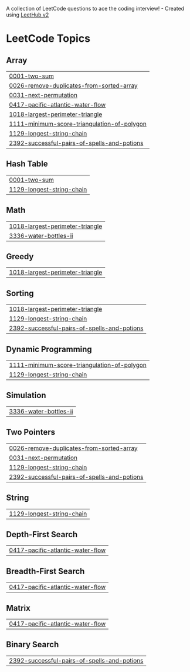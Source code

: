 A collection of LeetCode questions to ace the coding interview! - Created using [LeetHub v2](https://github.com/arunbhardwaj/LeetHub-2.0)
<!---LeetCode Topics Start-->
# LeetCode Topics
## Array
|  |
| ------- |
| [0001-two-sum](https://github.com/Saket-Kumar777/Leetcode/tree/master/0001-two-sum) |
| [0026-remove-duplicates-from-sorted-array](https://github.com/Saket-Kumar777/Leetcode/tree/master/0026-remove-duplicates-from-sorted-array) |
| [0031-next-permutation](https://github.com/Saket-Kumar777/Leetcode/tree/master/0031-next-permutation) |
| [0417-pacific-atlantic-water-flow](https://github.com/Saket-Kumar777/Leetcode/tree/master/0417-pacific-atlantic-water-flow) |
| [1018-largest-perimeter-triangle](https://github.com/Saket-Kumar777/Leetcode/tree/master/1018-largest-perimeter-triangle) |
| [1111-minimum-score-triangulation-of-polygon](https://github.com/Saket-Kumar777/Leetcode/tree/master/1111-minimum-score-triangulation-of-polygon) |
| [1129-longest-string-chain](https://github.com/Saket-Kumar777/Leetcode/tree/master/1129-longest-string-chain) |
| [2392-successful-pairs-of-spells-and-potions](https://github.com/Saket-Kumar777/Leetcode/tree/master/2392-successful-pairs-of-spells-and-potions) |
## Hash Table
|  |
| ------- |
| [0001-two-sum](https://github.com/Saket-Kumar777/Leetcode/tree/master/0001-two-sum) |
| [1129-longest-string-chain](https://github.com/Saket-Kumar777/Leetcode/tree/master/1129-longest-string-chain) |
## Math
|  |
| ------- |
| [1018-largest-perimeter-triangle](https://github.com/Saket-Kumar777/Leetcode/tree/master/1018-largest-perimeter-triangle) |
| [3336-water-bottles-ii](https://github.com/Saket-Kumar777/Leetcode/tree/master/3336-water-bottles-ii) |
## Greedy
|  |
| ------- |
| [1018-largest-perimeter-triangle](https://github.com/Saket-Kumar777/Leetcode/tree/master/1018-largest-perimeter-triangle) |
## Sorting
|  |
| ------- |
| [1018-largest-perimeter-triangle](https://github.com/Saket-Kumar777/Leetcode/tree/master/1018-largest-perimeter-triangle) |
| [1129-longest-string-chain](https://github.com/Saket-Kumar777/Leetcode/tree/master/1129-longest-string-chain) |
| [2392-successful-pairs-of-spells-and-potions](https://github.com/Saket-Kumar777/Leetcode/tree/master/2392-successful-pairs-of-spells-and-potions) |
## Dynamic Programming
|  |
| ------- |
| [1111-minimum-score-triangulation-of-polygon](https://github.com/Saket-Kumar777/Leetcode/tree/master/1111-minimum-score-triangulation-of-polygon) |
| [1129-longest-string-chain](https://github.com/Saket-Kumar777/Leetcode/tree/master/1129-longest-string-chain) |
## Simulation
|  |
| ------- |
| [3336-water-bottles-ii](https://github.com/Saket-Kumar777/Leetcode/tree/master/3336-water-bottles-ii) |
## Two Pointers
|  |
| ------- |
| [0026-remove-duplicates-from-sorted-array](https://github.com/Saket-Kumar777/Leetcode/tree/master/0026-remove-duplicates-from-sorted-array) |
| [0031-next-permutation](https://github.com/Saket-Kumar777/Leetcode/tree/master/0031-next-permutation) |
| [1129-longest-string-chain](https://github.com/Saket-Kumar777/Leetcode/tree/master/1129-longest-string-chain) |
| [2392-successful-pairs-of-spells-and-potions](https://github.com/Saket-Kumar777/Leetcode/tree/master/2392-successful-pairs-of-spells-and-potions) |
## String
|  |
| ------- |
| [1129-longest-string-chain](https://github.com/Saket-Kumar777/Leetcode/tree/master/1129-longest-string-chain) |
## Depth-First Search
|  |
| ------- |
| [0417-pacific-atlantic-water-flow](https://github.com/Saket-Kumar777/Leetcode/tree/master/0417-pacific-atlantic-water-flow) |
## Breadth-First Search
|  |
| ------- |
| [0417-pacific-atlantic-water-flow](https://github.com/Saket-Kumar777/Leetcode/tree/master/0417-pacific-atlantic-water-flow) |
## Matrix
|  |
| ------- |
| [0417-pacific-atlantic-water-flow](https://github.com/Saket-Kumar777/Leetcode/tree/master/0417-pacific-atlantic-water-flow) |
## Binary Search
|  |
| ------- |
| [2392-successful-pairs-of-spells-and-potions](https://github.com/Saket-Kumar777/Leetcode/tree/master/2392-successful-pairs-of-spells-and-potions) |
<!---LeetCode Topics End-->